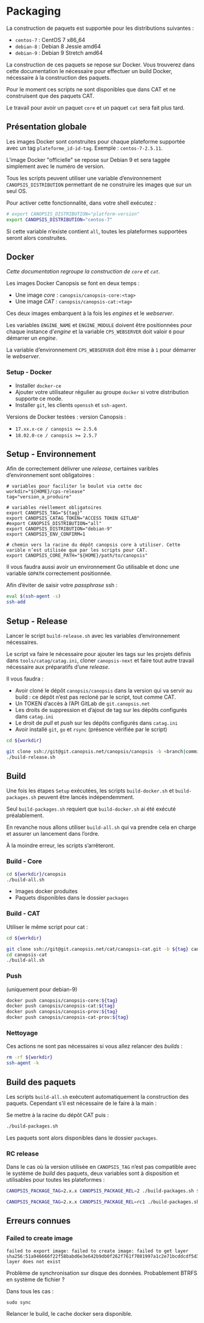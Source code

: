 # Packaging

La construction de paquets est supportée pour les distributions suivantes :

 * `centos-7` : CentOS 7 x86_64
 * `debian-8` : Debian 8 Jessie amd64
 * `debian-9` : Debian 9 Stretch amd64

La construction de ces paquets se repose sur Docker. Vous trouverez dans cette documentation le nécessaire pour effectuer un build Docker, nécessaire à la construction des paquets.

Pour le moment ces scripts ne sont disponibles que dans CAT et ne construisent que des paquets CAT.

Le travail pour avoir un paquet `core` et un paquet `cat` sera fait plus tard.

## Présentation globale

Les images Docker sont construites pour chaque plateforme supportée avec un tag `plateforme_id-id-tag`. Exemple : `centos-7-2.5.11`.

L’image Docker "officielle" se repose sur Debian 9 et sera taggée simplement avec le numéro de version.

Tous les scripts peuvent utiliser une variable d’environnement `CANOPSIS_DISTRIBUTION` permettant de ne construire les images que sur un seul OS.

Pour activer cette fonctionnalité, dans votre shell exécutez :

```bash
# export CANOPSIS_DISTRIBUTION="platform-version"
export CANOPSIS_DISTRIBUTION="centos-7"
```

Si cette variable n’existe contient `all`, toutes les plateformes supportées seront alors construites.

## Docker

*Cette documentation regroupe la construction de `core` et `cat`.*

Les images Docker Canopsis se font en deux temps :

 * Une image *core* : `canopsis/canopsis-core:<tag>`
 * Une image *CAT* : `canopsis/canopsis-cat:<tag>`

Ces deux images embarquent à la fois les *engines* et le *webserver*.

Les variables `ENGINE_NAME` et `ENGINE_MODULE` doivent être positionnées pour chaque instance d’*engine* et la variable `CPS_WEBSERVER` doit valoir `0` pour démarrer un *engine*.

La variable d’environnement `CPS_WEBSERVER` doit être mise à `1` pour démarrer le *webserver*.

### Setup - Docker

 * Installer `docker-ce`
 * Ajouter votre utilisateur régulier au groupe `docker` si votre distribution supporte ce mode.
 * Installer `git`, les clients `openssh` et `ssh-agent`.

Versions de Docker testées : version Canopsis :

 * `17.xx.x-ce / canopsis <= 2.5.6`
 * `18.02.0-ce / canopsis >= 2.5.7`

## Setup - Environnement

Afin de correctement délivrer une *release*, certaines varibles d’environnement sont obligatoires :

```
# variables pour faciliter le boulot via cette doc
workdir="${HOME}/cps-release"
tag="version_a_produire"

# variables réellement obligatoires
export CANOPSIS_TAG="${tag}"
export CANOPSIS_CATAG_TOKEN="ACCESS TOKEN GITLAB"
#export CANOPSIS_DISTRIBUTION="all"
export CANOPSIS_DISTRIBUTION="debian-9"
export CANOPSIS_ENV_CONFIRM=1

# chemin vers la racine du dépôt canopsis core à utiliser. Cette varible n’est utilisée que par les scripts pour CAT.
export CANOPSIS_CORE_PATH="${HOME}/path/to/canopsis"
```

Il vous faudra aussi avoir un environnement Go utilisable et donc une variable `GOPATH` correctement positionnée.

Afin d’éviter de saisir votre *passphrase* ssh :

```bash
eval $(ssh-agent -s)
ssh-add
```

## Setup - Release

Lancer le script `build-release.sh` avec les variables d’environnement nécessaires.

Le script va faire le nécessaire pour ajouter les tags sur les projets définis dans `tools/catag/catag.ini`, cloner `canopsis-next` et faire tout autre travail nécessaire aux préparatifs d’une *release*.

Il vous faudra :

 * Avoir cloné le dépôt `canopsis/canopsis` dans la version qui va servir au build : ce dépôt n’est pas recloné par le script, tout comme CAT.
 * Un TOKEN d’accès à l’API GitLab de `git.canopsis.net`
 * Les droits de suppression et d’ajout de tag sur les dépôts configurés dans `catag.ini`
 * Le droit de *pull* et *push* sur les dépôts configurés dans `catag.ini`
 * Avoir installé `git`, `go` et `rsync` (présence vérifiée par le script)

```bash
cd ${workdir}

git clone ssh://git@git.canopsis.net/canopsis/canopsis -b <branch|commit>
./build-release.sh
```

## Build

Une fois les étapes `Setup` exécutées, les scripts `build-docker.sh` et `build-packages.sh` peuvent être lancés indépendemment.

Seul `build-packages.sh` requiert que `build-docker.sh` ai été exécuté préalablement.

En revanche nous allons utiliser `build-all.sh` qui va prendre cela en charge et assurer un lancement dans l’ordre.

À la moindre erreur, les scripts s’arrêteront.

### Build - Core

```bash
cd ${workdir}/canopsis
./build-all.sh
```

 * Images docker produites
 * Paquets disponibles dans le dossier `packages`

### Build - CAT

Utiliser le même script pour cat :

```bash
cd ${workdir}

git clone ssh://git@git.canopsis.net/cat/canopsis-cat.git -b ${tag} canopsis-cat
cd canopsis-cat
./build-all.sh
```

### Push

(uniquement pour debian-9)

```bash
docker push canopsis/canopsis-core:${tag}
docker push canopsis/canopsis-cat:${tag}
docker push canopsis/canopsis-prov:${tag}
docker push canopsis/canopsis-cat-prov:${tag}
```

### Nettoyage

Ces actions ne sont pas nécessaires si vous allez relancer des *builds* :

```bash
rm -rf ${workdir}
ssh-agent -k
```

## Build des paquets

Les scripts `build-all.sh` exécutent automatiquement la construction des paquets. Cependant s’il est nécessaire de le faire à la main :

Se mettre à la racine du dépôt CAT puis :

```bash
./build-packages.sh
```

Les paquets sont alors disponibles dans le dossier `packages`.

### RC release 

Dans le cas où la version utilisée en `CANOPSIS_TAG` n’est pas compatible avec le système de *build* des paquets, deux variables sont à disposition et utilisables pour toutes les plateformes :

```bash
CANOPSIS_PACKAGE_TAG=2.x.x CANOPSIS_PACKAGE_REL=2 ./build-packages.sh ${tag}

CANOPSIS_PACKAGE_TAG=2.x.x CANOPSIS_PACKAGE_REL=rc1 ./build-packages.sh ${tag}
```

## Erreurs connues

### Failed to create image

```
failed to export image: failed to create image: failed to get layer sha256:51a946666f22f58babd6e3e642b9db0f262f761f7081997a1c2e71bcddcdf5d3: layer does not exist
```

Problème de synchronisation sur disque des données. Probablement BTRFS en système de fichier ?

Dans tous les cas :

```
sudo sync
```

Relancer le build, le cache docker sera disponible.
